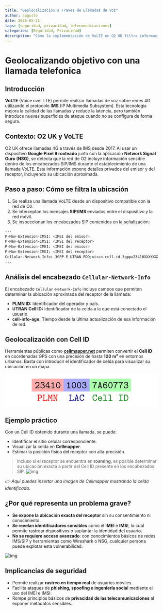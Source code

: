 ```yaml
---
title: "Geolocalizacion a Traves de Llamadas de Voz"
author: augusto
date: 2025-05-21
tags: [seguridad, privacidad, telecomunicaciones]
categories: [Seguridad, Privacidad]
description: "Cómo la implementación de VoLTE en O2 UK filtra información sensible como ubicación, IMSI e IMEI durante las llamadas 4G a través del protocolo IMS."
---
```


# Geolocalizando objetivo con una llamada telefonica

## Introducción

**VoLTE** (Voice over LTE) permite realizar llamadas de voz sobre redes 4G utilizando el protocolo **IMS** (IP Multimedia Subsystem). Esta tecnología mejora la calidad de las llamadas y reduce la latencia, pero también introduce nuevas superficies de ataque cuando no se configura de forma segura.

## Contexto: O2 UK y VoLTE

O2 UK ofrece llamadas 4G a través de IMS desde 2017. Al usar un dispositivo **Google Pixel 8 rooteado** junto con la aplicación **Network Signal Guru (NSG)**, se detecta que la red de O2 incluye información sensible dentro de los encabezados SIP/IMS durante el establecimiento de una llamada VoLTE. Esta información expone detalles privados del emisor y del receptor, incluyendo su ubicación aproximada.

## Paso a paso: Cómo se filtra la ubicación

1. Se realiza una llamada VoLTE desde un dispositivo compatible con la red de O2.
2. Se interceptan los mensajes **SIP/IMS** enviados entre el dispositivo y la red móvil.
3. Se inspeccionan los encabezados SIP contenidos en la señalización:

```bash
---
P-Mav-Extension-IMSI: <IMSI del emisor>
P-Mav-Extension-IMSI: <IMSI del receptor>
P-Mav-Extension-IMEI: <IMEI del emisor>
P-Mav-Extension-IMEI: <IMEI del receptor>
Cellular-Network-Info: 3GPP-E-UTRAN-FDD;utran-cell-id-3gpp=23410XXXXXXX;cell-info-age=XXXXX
---
```

## Análisis del encabezado `Cellular-Network-Info`

El encabezado `Cellular-Network-Info` incluye campos que permiten determinar la ubicación aproximada del receptor de la llamada:

- **PLMN ID:** Identificador del operador y país.
- **UTRAN Cell ID:** Identificador de la celda a la que está conectado el usuario.
- **cell-info-age:** Tiempo desde la última actualización de esa información de red.

## Geolocalización con Cell ID

Herramientas públicas como [**cellmapper.net**](https://cellmapper.net) permiten convertir el **Cell ID** en coordenadas GPS con una precisión de hasta **100 m²** en entornos urbanos. Basta con introducir el identificador de celda para visualizar su ubicación en un mapa.

![img](/assets/img/cell-header-breakdown-ee1811a0608846ee73b1ff754a072b07.svg)

## Ejemplo práctico

Con un Cell ID obtenido durante una llamada, se puede:

- Identificar el sitio celular correspondiente.
- Visualizar la celda en **Cellmapper**.
- Estimar la posición física del receptor con alta precisión.

> Incluso si el receptor se encuentra en **roaming**, es posible determinar su ubicación exacta a partir del Cell ID presente en los encabezados SIP.
![img](/assets/img/cell-id-calculator.avif)

_👉 Aquí puedes insertar una imagen de Cellmapper mostrando la celda identificada._

## ¿Por qué representa un problema grave?

- **Se expone la ubicación exacta del receptor** sin su consentimiento ni conocimiento.
- **Se revelan identificadores sensibles** como el **IMEI** e **IMSI**, lo cual permite rastrear dispositivos o suplantar la identidad del usuario.
- **No se requiere acceso avanzado**: con conocimientos básicos de redes IMS/SIP y herramientas como Wireshark o NSG, cualquier persona puede explotar esta vulnerabilidad.

![img](/assets/img/cellmapper-sector.avif)

## Implicancias de seguridad

- Permite realizar **rastreo en tiempo real** de usuarios móviles.
- Facilita ataques de **phishing, spoofing o ingeniería social** mediante el uso del IMEI e IMSI.
- Rompe principios básicos de **privacidad de las telecomunicaciones** al exponer metadatos sensibles.

